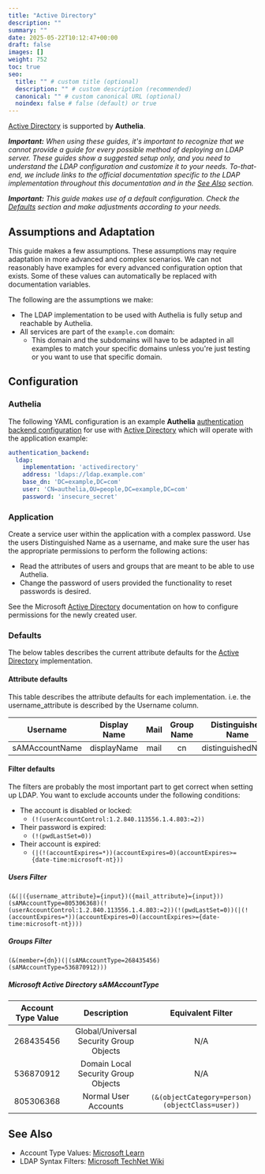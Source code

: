 ```yaml
---
title: "Active Directory"
description: ""
summary: ""
date: 2025-05-22T10:12:47+00:00
draft: false
images: []
weight: 752
toc: true
seo:
  title: "" # custom title (optional)
  description: "" # custom description (recommended)
  canonical: "" # custom canonical URL (optional)
  noindex: false # false (default) or true
---
```


[Active Directory] is supported by __Authelia__.

*__Important:__ When using these guides, it's important to recognize that we cannot provide a guide for every possible
method of deploying an LDAP server. These guides show a suggested setup only, and you need to understand the LDAP
configuration and customize it to your needs. To-that-end, we include links to the official documentation specific to
the LDAP implementation throughout this documentation and in the [See Also](#see-also) section.*

*__Important:__ This guide makes use of a default configuration. Check the [Defaults](#defaults) section
and make adjustments according to your needs.*

## Assumptions and Adaptation

This guide makes a few assumptions. These assumptions may require adaptation in more advanced and complex scenarios. We
can not reasonably have examples for every advanced configuration option that exists. Some of these values can
automatically be replaced with documentation variables.

The following are the assumptions we make:

- The LDAP implementation to be used with Authelia is fully setup and reachable by Authelia.
- All services are part of the `example.com` domain:
  - This domain and the subdomains will have to be adapted in all examples to match your specific domains unless you're
    just testing or you want to use that specific domain.

## Configuration

### Authelia

The following YAML configuration is an example __Authelia__ [authentication backend configuration] for use with
[Active Directory] which will operate with the application example:

```yaml {title="configuration.yml"}
authentication_backend:
  ldap:
    implementation: 'activedirectory'
    address: 'ldaps://ldap.example.com'
    base_dn: 'DC=example,DC=com'
    user: 'CN=authelia,OU=people,DC=example,DC=com'
    password: 'insecure_secret'
```

### Application

Create a service user within the application with a complex password. Use the users Distinguished Name as a username,
and make sure the user has the appropriate permissions to perform the following actions:

- Read the attributes of users and groups that are meant to be able to use Authelia.
- Change the password of users provided the functionality to reset passwords is desired.

See the Microsoft [Active Directory] documentation on how to configure permissions for the newly created user.

### Defaults

The below tables describes the current attribute defaults for the [Active Directory] implementation.

#### Attribute defaults

This table describes the attribute defaults for each implementation. i.e. the username_attribute is described by the
Username column.

|    Username    | Display Name | Mail | Group Name | Distinguished Name | Member Of |
|:--------------:|:------------:|:----:|:----------:|:------------------:|:---------:|
| sAMAccountName | displayName  | mail |     cn     | distinguishedName  | memberOf  |

#### Filter defaults

The filters are probably the most important part to get correct when setting up LDAP. You want to exclude accounts under
the following conditions:

- The account is disabled or locked:
  - `(!(userAccountControl:1.2.840.113556.1.4.803:=2))`
- Their password is expired:
  - `(!(pwdLastSet=0))`
- Their account is expired:
  - `(|(!(accountExpires=*))(accountExpires=0)(accountExpires>={date-time:microsoft-nt}))`

##### Users Filter

```text
(&(|({username_attribute}={input})({mail_attribute}={input}))(sAMAccountType=805306368)(!(userAccountControl:1.2.840.113556.1.4.803:=2))(!(pwdLastSet=0))(|(!(accountExpires=*))(accountExpires=0)(accountExpires>={date-time:microsoft-nt})))
```

##### Groups Filter

```text
(&(member={dn})(|(sAMAccountType=268435456)(sAMAccountType=536870912)))
```

##### Microsoft Active Directory sAMAccountType

| Account Type Value |               Description               |               Equivalent Filter                |
|:------------------:|:---------------------------------------:|:----------------------------------------------:|
|     268435456      | Global/Universal Security Group Objects |                      N/A                       |
|     536870912      |   Domain Local Security Group Objects   |                      N/A                       |
|     805306368      |          Normal User Accounts           | `(&(objectCategory=person)(objectClass=user))` |

## See Also

- Account Type Values: [Microsoft Learn](https://learn.microsoft.com/en-us/openspecs/windows_protocols/ms-samr/e742be45-665d-4576-b872-0bc99d1e1fbe)
- LDAP Syntax Filters: [Microsoft TechNet Wiki](https://social.technet.microsoft.com/wiki/contents/articles/5392.active-directory-ldap-syntax-filters.aspx)

[Authelia]: https://www.authelia.com
[Active Directory]: https://learn.microsoft.com/en-us/windows-server/identity/ad-ds/active-directory-domain-services
[authentication backend configuration]: ../../../configuration/first-factor/ldap.md
